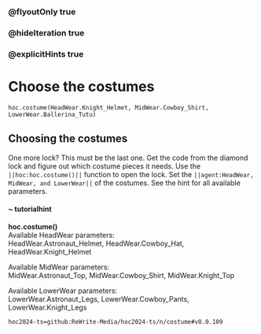 ### @flyoutOnly true
### @hideIteration true
### @explicitHints true

# Choose the costumes

```python-template
hoc.costume(HeadWear.Knight_Helmet, MidWear.Cowboy_Shirt, LowerWear.Ballerina_Tutu)
```

## Choosing the costumes
One more lock? This must be the last one. Get the code from the diamond lock and figure out which costume pieces it needs. Use the ``||hoc:hoc.costume()||`` function to open the lock. Set the ``||agent:HeadWear, MidWear, and LowerWear||`` of the costumes. See the hint for all available parameters.

#### ~ tutorialhint
**hoc.costume()**  
Available HeadWear parameters:  
HeadWear.Astronaut_Helmet, HeadWear.Cowboy_Hat, HeadWear.Knight_Helmet

Available MidWear parameters:  
MidWear.Astronaut_Top, MidWear.Cowboy_Shirt, MidWear.Knight_Top

Available LowerWear parameters:  
LowerWear.Astronaut_Legs, LowerWear.Cowboy_Pants, LowerWear.Knight_Legs




```package
hoc2024-ts=github:ReWrite-Media/hoc2024-ts/n/costume#v0.0.109
```